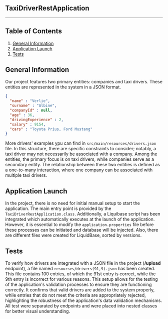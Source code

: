 ## TaxiDriverRestApplication

---

## Table of Contents
1. [General Information](#general-information)
2. [Application Launch](#application-launch)
3. [Tests](#tests)

## General Information
Our project features two primary entities: companies and taxi drivers.
These entities are represented in the system in a JSON format. 

```json
{
  "name" : "Verlie",
  "surname" : "Albine",
  "companyId" : null,
  "age" : 36,
  "drivingExperience" : 2,
  "salary" : 9154,
  "cars" : "Toyota Prius, Ford Mustang"
}
```

More drivers' examples ypu can find in `src/main/resources/drivers.json` file.
In this structure, there are specific constraints to consider; notably, a taxi driver may not necessarily 
be associated with a company. Among the entities, the primary focus is on taxi drivers, while 
companies serve as a secondary entity. The relationship between these two entities is defined as a
one-to-many interaction, where one company can be associated with multiple taxi drivers. 

## Application Launch

In the project, there is no need for initial manual setup to start the application.
The main entry point is provided by the `TaxiDriverRestApplication.class`. 
Additionally, a Liquibase script has been integrated which automatically executes at
the launch of the application. However, it is essential to modify the `application.properties`
file before these processes can be initiated and database will be injected.
Also, there are different files were created for LiquidBase, sorted by versions.

## Tests
To verify how drivers are integrated with a JSON file in the project (**/upload** endpoint), 
a file named `resourses/drivers(91,9).json` has been created. This file contains 100 entries, 
of which the 91st entry is correct, while the 9th entry is incorrect for various reasons. 
This setup allows for the testing of the application's validation processes to ensure 
they are functioning correctly. It confirms that valid drivers are added to the system properly, 
while entries that do not meet the criteria are appropriately rejected, highlighting the robustness of
the application's data validation mechanisms. All test were separated by endpoints and were placed into nested
classes for better visual understanding.